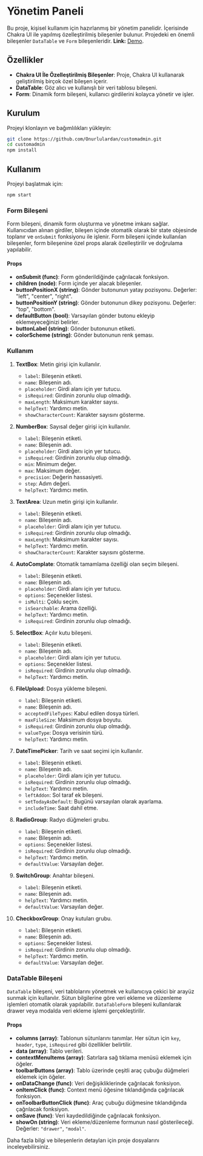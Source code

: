 
# Yönetim Paneli

Bu proje, kişisel kullanım için hazırlanmış bir yönetim panelidir. İçerisinde Chakra UI ile yapılmış özelleştirilmiş bileşenler bulunur. Projedeki en önemli bileşenler `DataTable` ve `Form` bileşenleridir.
**Link:** [Demo](https://customadmin.vercel.app/admin/dashboard).

## Özellikler

- **Chakra UI İle Özelleştirilmiş Bileşenler**: Proje, Chakra UI kullanarak geliştirilmiş birçok özel bileşen içerir.
- **DataTable**: Göz alıcı ve kullanışlı bir veri tablosu bileşeni.
- **Form**: Dinamik form bileşeni, kullanıcı girdilerini kolayca yönetir ve işler.

## Kurulum

Projeyi klonlayın ve bağımlılıkları yükleyin:

```bash
git clone https://github.com/Onurlulardan/customadmin.git
cd customadmin
npm install
```

## Kullanım

Projeyi başlatmak için:

```bash
npm start
```

### Form Bileşeni

Form bileşeni, dinamik form oluşturma ve yönetme imkanı sağlar. Kullanıcıdan alınan girdiler, bileşen içinde otomatik olarak bir state objesinde toplanır ve `onSubmit` fonksiyonu ile işlenir. Form bileşeni içinde kullanılan bileşenler, form bileşenine özel props alarak özelleştirilir ve doğrulama yapılabilir.

#### Props

- **onSubmit (func)**: Form gönderildiğinde çağrılacak fonksiyon.
- **children (node)**: Form içinde yer alacak bileşenler.
- **buttonPositionX (string)**: Gönder butonunun yatay pozisyonu. Değerler: "left", "center", "right".
- **buttonPositionY (string)**: Gönder butonunun dikey pozisyonu. Değerler: "top", "bottom".
- **defaultButton (bool)**: Varsayılan gönder butonu ekleyip eklemeyeceğinizi belirler.
- **buttonLabel (string)**: Gönder butonunun etiketi.
- **colorScheme (string)**: Gönder butonunun renk şeması.

### Kullanım

1. **TextBox**: Metin girişi için kullanılır.
    - `label`: Bileşenin etiketi.
    - `name`: Bileşenin adı.
    - `placeholder`: Girdi alanı için yer tutucu.
    - `isRequired`: Girdinin zorunlu olup olmadığı.
    - `maxLength`: Maksimum karakter sayısı.
    - `helpText`: Yardımcı metin.
    - `showCharacterCount`: Karakter sayısını gösterme.

2. **NumberBox**: Sayısal değer girişi için kullanılır.
    - `label`: Bileşenin etiketi.
    - `name`: Bileşenin adı.
    - `placeholder`: Girdi alanı için yer tutucu.
    - `isRequired`: Girdinin zorunlu olup olmadığı.
    - `min`: Minimum değer.
    - `max`: Maksimum değer.
    - `precision`: Değerin hassasiyeti.
    - `step`: Adım değeri.
    - `helpText`: Yardımcı metin.

3. **TextArea**: Uzun metin girişi için kullanılır.
    - `label`: Bileşenin etiketi.
    - `name`: Bileşenin adı.
    - `placeholder`: Girdi alanı için yer tutucu.
    - `isRequired`: Girdinin zorunlu olup olmadığı.
    - `maxLength`: Maksimum karakter sayısı.
    - `helpText`: Yardımcı metin.
    - `showCharacterCount`: Karakter sayısını gösterme.

4. **AutoComplate**: Otomatik tamamlama özelliği olan seçim bileşeni.
    - `label`: Bileşenin etiketi.
    - `name`: Bileşenin adı.
    - `placeholder`: Girdi alanı için yer tutucu.
    - `options`: Seçenekler listesi.
    - `isMulti`: Çoklu seçim.
    - `isSearchable`: Arama özelliği.
    - `helpText`: Yardımcı metin.
    - `isRequired`: Girdinin zorunlu olup olmadığı.

5. **SelectBox**: Açılır kutu bileşeni.
    - `label`: Bileşenin etiketi.
    - `name`: Bileşenin adı.
    - `placeholder`: Girdi alanı için yer tutucu.
    - `options`: Seçenekler listesi.
    - `isRequired`: Girdinin zorunlu olup olmadığı.
    - `helpText`: Yardımcı metin.

6. **FileUpload**: Dosya yükleme bileşeni.
    - `label`: Bileşenin etiketi.
    - `name`: Bileşenin adı.
    - `acceptedFileTypes`: Kabul edilen dosya türleri.
    - `maxFileSize`: Maksimum dosya boyutu.
    - `isRequired`: Girdinin zorunlu olup olmadığı.
    - `valueType`: Dosya verisinin türü.
    - `helpText`: Yardımcı metin.

7. **DateTimePicker**: Tarih ve saat seçimi için kullanılır.
    - `label`: Bileşenin etiketi.
    - `name`: Bileşenin adı.
    - `placeholder`: Girdi alanı için yer tutucu.
    - `isRequired`: Girdinin zorunlu olup olmadığı.
    - `helpText`: Yardımcı metin.
    - `leftAddon`: Sol taraf ek bileşeni.
    - `setTodayAsDefault`: Bugünü varsayılan olarak ayarlama.
    - `includeTime`: Saat dahil etme.

8. **RadioGroup**: Radyo düğmeleri grubu.
    - `label`: Bileşenin etiketi.
    - `name`: Bileşenin adı.
    - `options`: Seçenekler listesi.
    - `isRequired`: Girdinin zorunlu olup olmadığı.
    - `helpText`: Yardımcı metin.
    - `defaultValue`: Varsayılan değer.

9. **SwitchGroup**: Anahtar bileşeni.
    - `label`: Bileşenin etiketi.
    - `name`: Bileşenin adı.
    - `helpText`: Yardımcı metin.
    - `defaultValue`: Varsayılan değer.

10. **CheckboxGroup**: Onay kutuları grubu.
    - `label`: Bileşenin etiketi.
    - `name`: Bileşenin adı.
    - `options`: Seçenekler listesi.
    - `isRequired`: Girdinin zorunlu olup olmadığı.
    - `helpText`: Yardımcı metin.
    - `defaultValue`: Varsayılan değer.

### DataTable Bileşeni

`DataTable` bileşeni, veri tablolarını yönetmek ve kullanıcıya çekici bir arayüz sunmak için kullanılır. Sütun bilgilerine göre veri ekleme ve düzenleme işlemleri otomatik olarak yapılabilir. `DataTableForm` bileşeni kullanılarak drawer veya modalda veri ekleme işlemi gerçekleştirilir.

#### Props

- **columns (array)**: Tablonun sütunlarını tanımlar. Her sütun için `key`, `header`, `type`, `isRequired` gibi özellikler belirtilir.
- **data (array)**: Tablo verileri.
- **contextMenuItems (array)**: Satırlara sağ tıklama menüsü eklemek için öğeler.
- **toolbarButtons (array)**: Tablo üzerinde çeşitli araç çubuğu düğmeleri eklemek için öğeler.
- **onDataChange (func)**: Veri değişikliklerinde çağrılacak fonksiyon.
- **onItemClick (func)**: Context menü öğesine tıklandığında çağrılacak fonksiyon.
- **onToolbarButtonClick (func)**: Araç çubuğu düğmesine tıklandığında çağrılacak fonksiyon.
- **onSave (func)**: Veri kaydedildiğinde çağrılacak fonksiyon.
- **showOn (string)**: Veri ekleme/düzenleme formunun nasıl gösterileceği. Değerler: `"drawer"`, `"modal"`.

Daha fazla bilgi ve bileşenlerin detayları için proje dosyalarını inceleyebilirsiniz.
